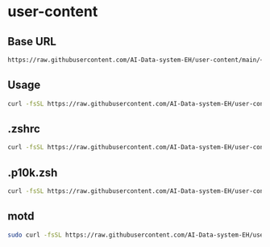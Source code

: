 # user-content

## Base URL

```bash
https://raw.githubusercontent.com/AI-Data-system-EH/user-content/main/<content_path>
```

## Usage

```bash
curl -fsSL https://raw.githubusercontent.com/AI-Data-system-EH/user-content/main/<content_path> -o <destination_path>
```

## .zshrc

```bash
curl -fsSL https://raw.githubusercontent.com/AI-Data-system-EH/user-content/main/zsh/.zshrc -o ~/.zshrc
```

## .p10k.zsh

```bash
curl -fsSL https://raw.githubusercontent.com/AI-Data-system-EH/user-content/main/zsh/.p10k.zsh -o ~/.p10k.zsh
```

## motd

```bash
sudo curl -fsSL https://raw.githubusercontent.com/AI-Data-system-EH/user-content/main/extra/motd -o /etc/motd
```
